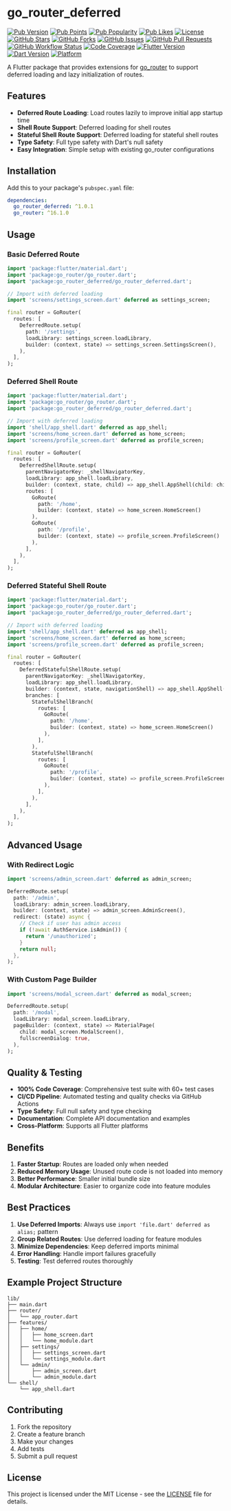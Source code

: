 # go_router_deferred

[![Pub Version](https://img.shields.io/pub/v/go_router_deferred.svg)](https://pub.dev/packages/go_router_deferred)
[![Pub Points](https://img.shields.io/pub/points/go_router_deferred)](https://pub.dev/packages/go_router_deferred/score)
[![Pub Popularity](https://img.shields.io/pub/popularity/go_router_deferred)](https://pub.dev/packages/go_router_deferred)
[![Pub Likes](https://img.shields.io/pub/likes/go_router_deferred)](https://pub.dev/packages/go_router_deferred)
[![License](https://img.shields.io/github/license/sumitnemade/go_router_extensions.svg)](https://github.com/sumitnemade/go_router_extensions/blob/master/LICENSE)
[![GitHub Stars](https://img.shields.io/github/stars/sumitnemade/go_router_extensions.svg)](https://github.com/sumitnemade/go_router_extensions)
[![GitHub Forks](https://img.shields.io/github/forks/sumitnemade/go_router_extensions.svg)](https://github.com/sumitnemade/go_router_extensions)
[![GitHub Issues](https://img.shields.io/github/issues/sumitnemade/go_router_extensions.svg)](https://github.com/sumitnemade/go_router_extensions/issues)
[![GitHub Pull Requests](https://img.shields.io/github/issues-pr/sumitnemade/go_router_extensions.svg)](https://github.com/sumitnemade/go_router_extensions/pulls)
[![GitHub Workflow Status](https://img.shields.io/github/actions/workflow/status/sumitnemade/go_router_extensions/dart.yml?branch=master)](https://github.com/sumitnemade/go_router_extensions/actions/workflows/dart.yml)
[![Code Coverage](https://img.shields.io/badge/coverage-100%25-brightgreen.svg)](https://github.com/sumitnemade/go_router_extensions)
[![Flutter Version](https://img.shields.io/badge/flutter-3.35.1+-blue.svg)](https://flutter.dev)
[![Dart Version](https://img.shields.io/badge/dart-3.9.0+-blue.svg)](https://dart.dev)
[![Platform](https://img.shields.io/badge/platform-android%20%7C%20ios%20%7C%20web%20%7C%20windows%20%7C%20macos%20%7C%20linux-lightgrey.svg)](https://flutter.dev/multi-platform)

A Flutter package that provides extensions for [go_router](https://pub.dev/packages/go_router) to support deferred loading and lazy initialization of routes.

## Features

- **Deferred Route Loading**: Load routes lazily to improve initial app startup time
- **Shell Route Support**: Deferred loading for shell routes
- **Stateful Shell Route Support**: Deferred loading for stateful shell routes
- **Type Safety**: Full type safety with Dart's null safety
- **Easy Integration**: Simple setup with existing go_router configurations

## Installation

Add this to your package's `pubspec.yaml` file:

```yaml
dependencies:
  go_router_deferred: ^1.0.1
  go_router: ^16.1.0
```

## Usage

### Basic Deferred Route

```dart
import 'package:flutter/material.dart';
import 'package:go_router/go_router.dart';
import 'package:go_router_deferred/go_router_deferred.dart';

// Import with deferred loading
import 'screens/settings_screen.dart' deferred as settings_screen;

final router = GoRouter(
  routes: [
    DeferredRoute.setup(
      path: '/settings',
      loadLibrary: settings_screen.loadLibrary,
      builder: (context, state) => settings_screen.SettingsScreen(),
    ),
  ],
);
```

### Deferred Shell Route

```dart
import 'package:flutter/material.dart';
import 'package:go_router/go_router.dart';
import 'package:go_router_deferred/go_router_deferred.dart';

// Import with deferred loading
import 'shell/app_shell.dart' deferred as app_shell;
import 'screens/home_screen.dart' deferred as home_screen;
import 'screens/profile_screen.dart' deferred as profile_screen;

final router = GoRouter(
  routes: [
    DeferredShellRoute.setup(
      parentNavigatorKey: _shellNavigatorKey,
      loadLibrary: app_shell.loadLibrary,
      builder: (context, state, child) => app_shell.AppShell(child: child),
      routes: [
        GoRoute(
          path: '/home', 
          builder: (context, state) => home_screen.HomeScreen()
        ),
        GoRoute(
          path: '/profile', 
          builder: (context, state) => profile_screen.ProfileScreen()
        ),
      ],
    ),
  ],
);
```

### Deferred Stateful Shell Route

```dart
import 'package:flutter/material.dart';
import 'package:go_router/go_router.dart';
import 'package:go_router_deferred/go_router_deferred.dart';

// Import with deferred loading
import 'shell/app_shell.dart' deferred as app_shell;
import 'screens/home_screen.dart' deferred as home_screen;
import 'screens/profile_screen.dart' deferred as profile_screen;

final router = GoRouter(
  routes: [
    DeferredStatefulShellRoute.setup(
      parentNavigatorKey: _shellNavigatorKey,
      loadLibrary: app_shell.loadLibrary,
      builder: (context, state, navigationShell) => app_shell.AppShell(navigationShell: navigationShell),
      branches: [
        StatefulShellBranch(
          routes: [
            GoRoute(
              path: '/home', 
              builder: (context, state) => home_screen.HomeScreen()
            ),
          ],
        ),
        StatefulShellBranch(
          routes: [
            GoRoute(
              path: '/profile', 
              builder: (context, state) => profile_screen.ProfileScreen()
            ),
          ],
        ),
      ],
    ),
  ],
);
```

## Advanced Usage

### With Redirect Logic

```dart
import 'screens/admin_screen.dart' deferred as admin_screen;

DeferredRoute.setup(
  path: '/admin',
  loadLibrary: admin_screen.loadLibrary,
  builder: (context, state) => admin_screen.AdminScreen(),
  redirect: (state) async {
    // Check if user has admin access
    if (!await AuthService.isAdmin()) {
      return '/unauthorized';
    }
    return null;
  },
);
```

### With Custom Page Builder

```dart
import 'screens/modal_screen.dart' deferred as modal_screen;

DeferredRoute.setup(
  path: '/modal',
  loadLibrary: modal_screen.loadLibrary,
  pageBuilder: (context, state) => MaterialPage(
    child: modal_screen.ModalScreen(),
    fullscreenDialog: true,
  ),
);
```

## Quality & Testing

- **100% Code Coverage**: Comprehensive test suite with 60+ test cases
- **CI/CD Pipeline**: Automated testing and quality checks via GitHub Actions
- **Type Safety**: Full null safety and type checking
- **Documentation**: Complete API documentation and examples
- **Cross-Platform**: Supports all Flutter platforms

## Benefits

1. **Faster Startup**: Routes are loaded only when needed
2. **Reduced Memory Usage**: Unused route code is not loaded into memory
3. **Better Performance**: Smaller initial bundle size
4. **Modular Architecture**: Easier to organize code into feature modules

## Best Practices

1. **Use Deferred Imports**: Always use `import 'file.dart' deferred as alias;` pattern
2. **Group Related Routes**: Use deferred loading for feature modules
3. **Minimize Dependencies**: Keep deferred imports minimal
4. **Error Handling**: Handle import failures gracefully
5. **Testing**: Test deferred routes thoroughly

## Example Project Structure

```
lib/
├── main.dart
├── router/
│   └── app_router.dart
├── features/
│   ├── home/
│   │   ├── home_screen.dart
│   │   └── home_module.dart
│   ├── settings/
│   │   ├── settings_screen.dart
│   │   └── settings_module.dart
│   └── admin/
│       ├── admin_screen.dart
│       └── admin_module.dart
└── shell/
    └── app_shell.dart
```

## Contributing

1. Fork the repository
2. Create a feature branch
3. Make your changes
4. Add tests
5. Submit a pull request

## License

This project is licensed under the MIT License - see the [LICENSE](LICENSE) file for details.
